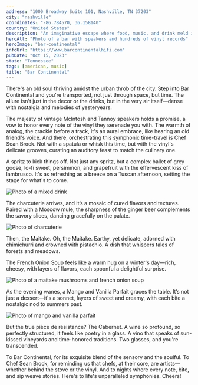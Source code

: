 ```yaml
---
address: "1000 Broadway Suite 101, Nashville, TN 37203"
city: "nashville"
coordinates: "-86.784570, 36.158140"
country: "United States"
description: "An imaginative escape where food, music, and drink meld into nostalgic reverie"
heroAlt: "Photo of a bar with speakers and hundreds of vinyl records"
heroImage: "bar-continental"
infoUrl: "https://www.barcontinentalhifi.com"
pubDate: "Oct 15, 2023"
state: "Tennessee"
tags: [american, music]
title: "Bar Continental"
---
```


There's an old soul thriving amidst the urban throb of the city. Step into Bar Continental and you're transported, not just through space, but time. The allure isn't just in the decor or the drinks, but in the very air itself—dense with nostalgia and melodies of yesteryears.

The majesty of vintage McIntosh and Tannoy speakers holds a promise, a vow to honor every note of the vinyl they serenade you with. The warmth of analog, the crackle before a track, it's an aural embrace, like hearing an old friend's voice. And there, orchestrating this symphonic time-travel is Chef Sean Brock. Not with a spatula or whisk this time, but with the vinyl's delicate grooves, curating an auditory feast to match the culinary one.

A spritz to kick things off. Not just any spritz, but a complex ballet of grey goose, lo-fi sweet, persimmon, and grapefruit with the effervescent kiss of lambrusco. It's as refreshing as a breeze on a Tuscan afternoon, setting the stage for what's to come.

![Photo of a mixed drink](/bar-continental-spritz.webp)

The charcuterie arrives, and it’s a mosaic of cured flavors and textures. Paired with a Moscow mule, the sharpness of the ginger beer complements the savory slices, dancing gracefully on the palate.

![Photo of charcuterie](/bar-continental-charcuterie.webp)

Then, the Maitake. Oh, the Maitake. Earthy, yet delicate, adorned with chimichurri and crowned with pistachio. A dish that whispers tales of forests and meadows.

The French Onion Soup feels like a warm hug on a winter's day—rich, cheesy, with layers of flavors, each spoonful a delightful surprise.

![Photo of a maitake mushrooms and french onion soup](/bar-continental-entrees.webp)

As the evening wanes, a Mango and Vanilla Parfait graces the table. It’s not just a dessert—it's a sonnet, layers of sweet and creamy, with each bite a nostalgic nod to summers past.

![Photo of mango and vanilla parfait](/bar-continental-dessert.webp)

But the true pièce de résistance? The Cabernet. A wine so profound, so perfectly structured, it feels like poetry in a glass. A vino that speaks of sun-kissed vineyards and time-honored traditions. Two glasses, and you're transcended.

To Bar Continental, for its exquisite blend of the sensory and the soulful. To Chef Sean Brock, for reminding us that chefs, at their core, are artists—whether behind the stove or the vinyl. And to nights where every note, bite, and sip weave stories. Here's to life's unparalleled symphonies. Cheers!
